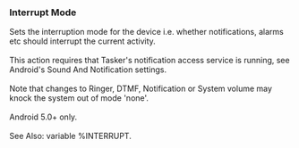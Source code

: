 ### Interrupt Mode

Sets the interruption mode for the device i.e. whether notifications,
alarms etc should interrupt the current activity.\
\
This action requires that Tasker\'s notification access service is
running, see Android\'s Sound And Notification settings.\
\
Note that changes to Ringer, DTMF, Notification or System volume may
knock the system out of mode \'none\'.\
\
Android 5.0+ only.\
\
See Also: variable %INTERRUPT.
